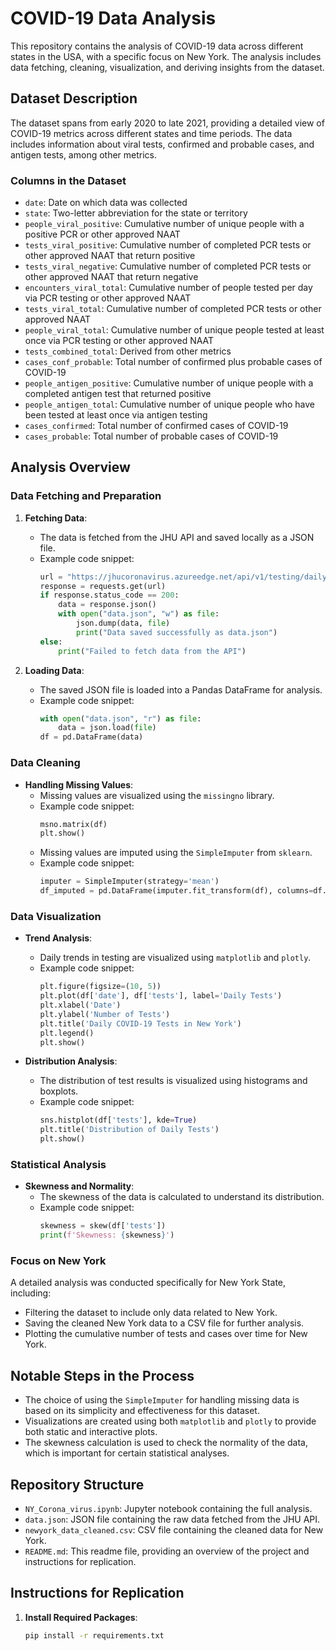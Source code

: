 # COVID-19 Data Analysis

This repository contains the analysis of COVID-19 data across different states in the USA, with a specific focus on New York. The analysis includes data fetching, cleaning, visualization, and deriving insights from the dataset.

## Dataset Description

The dataset spans from early 2020 to late 2021, providing a detailed view of COVID-19 metrics across different states and time periods. The data includes information about viral tests, confirmed and probable cases, and antigen tests, among other metrics.

### Columns in the Dataset

- `date`: Date on which data was collected
- `state`: Two-letter abbreviation for the state or territory
- `people_viral_positive`: Cumulative number of unique people with a positive PCR or other approved NAAT
- `tests_viral_positive`: Cumulative number of completed PCR tests or other approved NAAT that return positive
- `tests_viral_negative`: Cumulative number of completed PCR tests or other approved NAAT that return negative
- `encounters_viral_total`: Cumulative number of people tested per day via PCR testing or other approved NAAT
- `tests_viral_total`: Cumulative number of completed PCR tests or other approved NAAT
- `people_viral_total`: Cumulative number of unique people tested at least once via PCR testing or other approved NAAT
- `tests_combined_total`: Derived from other metrics
- `cases_conf_probable`: Total number of confirmed plus probable cases of COVID-19
- `people_antigen_positive`: Cumulative number of unique people with a completed antigen test that returned positive
- `people_antigen_total`: Cumulative number of unique people who have been tested at least once via antigen testing
- `cases_confirmed`: Total number of confirmed cases of COVID-19
- `cases_probable`: Total number of probable cases of COVID-19

## Analysis Overview

### Data Fetching and Preparation

1. **Fetching Data**:
   - The data is fetched from the JHU API and saved locally as a JSON file.
   - Example code snippet:
     ```python
     url = "https://jhucoronavirus.azureedge.net/api/v1/testing/daily.json"
     response = requests.get(url)
     if response.status_code == 200:
         data = response.json()
         with open("data.json", "w") as file:
             json.dump(data, file)
             print("Data saved successfully as data.json")
     else:
         print("Failed to fetch data from the API")
     ```

2. **Loading Data**:
   - The saved JSON file is loaded into a Pandas DataFrame for analysis.
   - Example code snippet:
     ```python
     with open("data.json", "r") as file:
         data = json.load(file)
     df = pd.DataFrame(data)
     ```

### Data Cleaning

- **Handling Missing Values**:
  - Missing values are visualized using the `missingno` library.
  - Example code snippet:
    ```python
    msno.matrix(df)
    plt.show()
    ```
  - Missing values are imputed using the `SimpleImputer` from `sklearn`.
  - Example code snippet:
    ```python
    imputer = SimpleImputer(strategy='mean')
    df_imputed = pd.DataFrame(imputer.fit_transform(df), columns=df.columns)
    ```

### Data Visualization

- **Trend Analysis**:
  - Daily trends in testing are visualized using `matplotlib` and `plotly`.
  - Example code snippet:
    ```python
    plt.figure(figsize=(10, 5))
    plt.plot(df['date'], df['tests'], label='Daily Tests')
    plt.xlabel('Date')
    plt.ylabel('Number of Tests')
    plt.title('Daily COVID-19 Tests in New York')
    plt.legend()
    plt.show()
    ```

- **Distribution Analysis**:
  - The distribution of test results is visualized using histograms and boxplots.
  - Example code snippet:
    ```python
    sns.histplot(df['tests'], kde=True)
    plt.title('Distribution of Daily Tests')
    plt.show()
    ```

### Statistical Analysis

- **Skewness and Normality**:
  - The skewness of the data is calculated to understand its distribution.
  - Example code snippet:
    ```python
    skewness = skew(df['tests'])
    print(f'Skewness: {skewness}')
    ```

### Focus on New York

A detailed analysis was conducted specifically for New York State, including:
- Filtering the dataset to include only data related to New York.
- Saving the cleaned New York data to a CSV file for further analysis.
- Plotting the cumulative number of tests and cases over time for New York.

## Notable Steps in the Process

- The choice of using the `SimpleImputer` for handling missing data is based on its simplicity and effectiveness for this dataset.
- Visualizations are created using both `matplotlib` and `plotly` to provide both static and interactive plots.
- The skewness calculation is used to check the normality of the data, which is important for certain statistical analyses.

## Repository Structure

- `NY_Corona_virus.ipynb`: Jupyter notebook containing the full analysis.
- `data.json`: JSON file containing the raw data fetched from the JHU API.
- `newyork_data_cleaned.csv`: CSV file containing the cleaned data for New York.
- `README.md`: This readme file, providing an overview of the project and instructions for replication.

## Instructions for Replication

1. **Install Required Packages**:
   ```bash
   pip install -r requirements.txt
